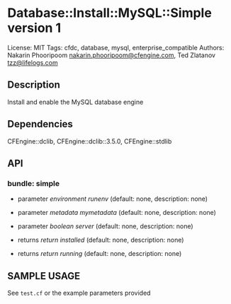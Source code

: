 # Database::Install::MySQL::Simple version 1

License: MIT
Tags: cfdc, database, mysql, enterprise_compatible
Authors: Nakarin Phooripoom <nakarin.phooripoom@cfengine.com>, Ted Zlatanov <tzz@lifelogs.com>

## Description
Install and enable the MySQL database engine

## Dependencies
CFEngine::dclib, CFEngine::dclib::3.5.0, CFEngine::stdlib

## API
### bundle: simple
* parameter _environment_ *runenv* (default: none, description: none)

* parameter _metadata_ *mymetadata* (default: none, description: none)

* parameter _boolean_ *server* (default: none, description: none)

* returns _return_ *installed* (default: none, description: none)

* returns _return_ *running* (default: none, description: none)


## SAMPLE USAGE
See `test.cf` or the example parameters provided


